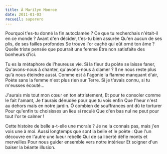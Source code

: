 ```yaml
---
title: À Marilyn Monroe
date: 2011-01-03
recueil: superero
---
```


Pourquoi t'es-tu donné la fin autoclamée ?
Ce que tu recherchais n'était-il en ce monde ?
Avant d'en décider, t'es-tu bien assurée
Qu'en aucun de ses plis, de ses failles profondes
Se trouve l'or caché qui eût orné ton âme ?
Quelle triste pensée que pourrait une femme
Être non satisfaite des bonheurs d'ici.

Tu es la métaphore de l'heureuse vie.
Si la fleur du poète se laisse faner,
Qu'avons-nous à chanter, qu'avons-nous à clamer ?
Il ne nous reste plus qu'à nous éteindre aussi.
Comme est à l'agonie la flamme manquant d'air,
Poète sans la femme n'est plus rien sur Terre.
Si je t'avais connu, si tu m'eusses écouté...

J'aurais mis tout mon cœur en ton attristement,
Et pour te consoler comme le fait l'amant,
Je t'aurais dénudée pour que tu vois enfin
Que l'heur n'est au dehors mais en notre jardin.
Ô combien de souffrances ont dû te torturer
Pour qu'enfin tu choisisses un lieu si reculé
Que d'en bas nul ne peut pour tout l'or te calmer !

Cette histoire de belle a-t-elle une morale ?
Je ne la connais pas, mais j'en vois une à moi.
Aussi longtemps que sont la belle et le poète :
Que l'un découvre en l'autre une lueur rebelle
Qui de sa liberté défie monts et merveilles
Pour nous guider ensemble vers notre intérieur
Et soigner d'un baiser la béante illusion.

